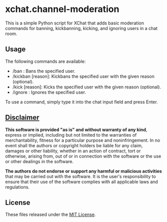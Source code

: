 # xchat.channel-moderation
This is a simple Python script for XChat that adds basic moderation commands for banning, kickbanning, kicking, and ignoring users in a chat room.

## Usage
The following commands are available:

- /ban <user>: Bans the specified user.
- /kickban <user> [reason]: Kickbans the specified user with the given reason (optional).
- /kick <user> [reason]: Kicks the specified user with the given reason (optional).
- /ignore <user>: Ignores the specified user.

To use a command, simply type it into the chat input field and press Enter.

## [Disclaimer](DISCLAIMER)
**This software is provided "as is" and without warranty of any kind**, express or implied, including but not limited to the warranties of merchantability, fitness for a particular purpose and noninfringement. In no event shall the authors or copyright holders be liable for any claim, damages or other liability, whether in an action of contract, tort or otherwise, arising from, out of or in connection with the software or the use or other dealings in the software.

**The authors do not endorse or support any harmful or malicious activities** that may be carried out with the software. It is the user's responsibility to ensure that their use of the software complies with all applicable laws and regulations.

## License

These files released under the [MIT License](LICENSE).
